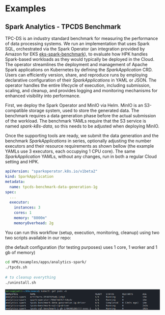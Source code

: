 # Examples

## Spark Analytics - TPCDS Benchmark


TPC-DS is an industry standard benchmark for measuring the performance of data processing systems. We run an implementation that uses Spark SQL, orchestrated via the Spark Operator (an integration provided by Amazon for EKS [eks-spark-benchmark](https://github.com/aws-samples/eks-spark-benchmark)), to evaluate how HPK handles Spark-based workloads as they would typically be deployed in the Cloud. The operator streamlines the deployment and management of Apache Spark applications on Kubernetes by defining the <em>SparkApplication</em> CRD.
Users can efficiently version, share, and reproduce runs by employing declarative configuration of their <em>SparkApplications</em> in YAML or JSON.
The operator handles the entire lifecycle of execution, including submission, scaling, and cleanup, and provides logging and monitoring mechanisms for enhanced visibility into performance.

First, we deploy the Spark Operator and MinIO via Helm.
MinIO is an S3-compatible storage system, used to store the generated data. The benchmark requires a data generation phase before the actual submission of the workload. The benchmark YAMLs require that the S3 service is named <em>spark-k8s-data</em>, so this needs to be adjusted when deploying MinIO.

Once the supporting tools are ready, we submit the data generation and the benchmark <em>SparkApplications</em> in series, optionally adjusting the number executors and their resource requirements as shown bellow (the example YAMLs use 3 executors, each occupying 1 CPU core). The same <em>SparkApplication</em> YAMLs, without any changes, run in both a regular Cloud setting and HPK.

```yaml
apiVersion: "sparkoperator.k8s.io/v1beta2"
kind: SparkApplication
metadata:
  name: tpcds-benchmark-data-generation-1g
spec:
  ...
  executor:
    instances: 3
    cores: 1
    memory: "8000m"
    memoryOverhead: 2g
```

You can run this workflow (setup, execution, monitoring, cleanup) using two two scripts available in our repo:

(the default configuration (for testing purposes) uses 1 core, 1 worker and 1 gb of memory)

```bash
cd HPK/examples/apps/analytics-spark/
./tpcds.sh

# to cleanup everything
./uninstall.sh
```
![Alt text](images/tpcds.png)
